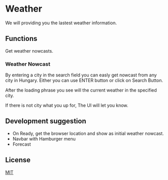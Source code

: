 # Weather

We will providing you the lastest weather information.

## Functions

Get weather nowcasts.

### Weather Nowcast

By entering a city in the search field you can easly get nowcast from any city in Hungary.
Either you can use ENTER button or click on Search Button.

After the loading phrase you see will the current weather in the specified city.

If there is not city what you up for, The UI will let you know.

## Development suggestion

- On Ready, get the browser location and show as initial weather nowcast.
- Navbar with Hamburger menu
- Forecast

## License

[MIT](https://choosealicense.com/licenses/mit/)
